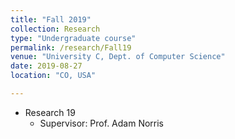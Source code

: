 ```yaml
---
title: "Fall 2019"
collection: Research
type: "Undergraduate course"
permalink: /research/Fall19
venue: "University C, Dept. of Computer Science"
date: 2019-08-27
location: "CO, USA"

---
```




* Research 19
  * Supervisor: Prof. Adam Norris
